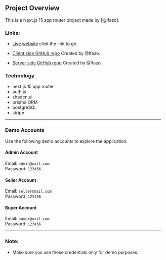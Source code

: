 ## Project Overview

This is a Next.js 15 app router project made by [@ifazo].

### Links:

- [Live website](https://ifaz-next.vercel.app)
  click the link to go.
- [Client side GitHub repo](https://github.com/ifazo/next-project)
  Created by @Ifazo.

- [Server side GitHub repo](https://github.com/ifazo/express-prisma-server)
  Created by @Ifazo.

### Technology

- next.js 15 app router
- auth.js
- shadcn.ui
- prisma ORM
- postgreSQL
- stripe

---

### Demo Accounts

Use the following demo accounts to explore the application:

#### Admin Account
Email: `admin@mail.com`  
Password: `123456`

#### Seller Account
Email: `seller@mail.com`  
Password: `123456`

#### Buyer Account
Email: `buyer@mail.com`  
Password: `123456`

---

### Note:
- Make sure you use these credentials only for demo purposes.
